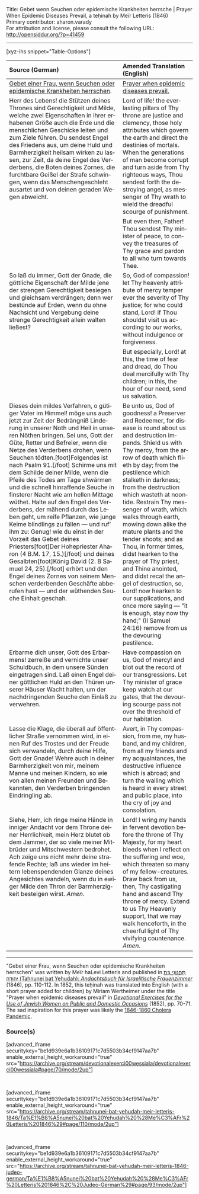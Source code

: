 <html>
<head></head>
<body>
Title: Gebet wenn Seuchen oder epidemische Krankheiten herrsche | Prayer When Epidemic Diseases Prevail, a teḥinah by Meïr Letteris (1846)<br />
Primary contributor: aharon.varady<br />
For attribution and license, please consult the following URL: <a href="http://opensiddur.org/?p=41459">http://opensiddur.org/?p=41459</a>
<p />
<hr />

[xyz-ihs snippet="Table-Options"]<table style="margin-left: auto; margin-right: auto;" class="draggable">
<thead><tr><th id="x" style="text-align: left;">Source (German)</th><th style="text-align: left;">Amended Translation (English)</th></tr></thead>
<tbody>
<tr><td style="vertical-align:top;">
<div class="german" lang="de">
<u>Gebet einer Frau, wenn Seuchen oder epidemische Krankheiten herrschen</u>.
</div></td>

<td style="vertical-align:top;">
<div class="english" lang="en">
<u>Prayer when epidemic diseases prevail.</u> 
</div></td></tr>


<tr><td style="vertical-align:top;">
<div class="german" lang="de">
Herr des Lebens! die Stützen deines Thrones sind Gerechtigkeit und Milde, welche zwei Eigenschaften in ihrer erhabenen Größe auch die Erde und die menschlichen Geschicke leiten und zum Ziele führen. Du sendest Engel des Friedens aus, um deine Huld und Barmherzigkeit heilsam wirken zu lassen, zur Zeit, da deine Engel des Verderbens, die Boten deines Zornes, die furchtbare Geißel der Strafe schwingen, wenn das Menschengeschleht ausartet und von deinen geraden Wegen abweicht. 
</div></td>

<td style="vertical-align:top;">
<div class="english" lang="en">
Lord of life! the everlasting pillars of Thy throne are justice and clemency, those holy attributes which govern the earth and direct the destinies of mortals. When the generations of man become corrupt and turn aside from Thy righteous ways, Thou sendest forth the destroying angel, as messenger of Thy wrath to wield the dreadful scourge of punishment.  
</div></td></tr>


<tr><td style="vertical-align:top;">
<div class="german" lang="de">

</div></td>

<td style="vertical-align:top;">
<div class="english" lang="en">
But even then, Father! Thou sendest Thy minister of peace, to convey the treasures of Thy grace and pardon to all who turn towards Thee.
</div></td></tr>


<tr><td style="vertical-align:top;">
<div class="german" lang="de">
So laß du immer, Gott der Gnade, die göttliche Eigenschaft der Milde jene der strengen Gerechtigkeit besiegen und gleichsam verdrängen; denn wer bestünde auf Erden, wenn du ohne Nachsicht und Vergebung deine strenge Gerechtigkeit allein walten ließest?
</div></td>

<td style="vertical-align:top;">
<div class="english" lang="en">
So, God of compassion! let Thy heavenly attribute of mercy temper ever the severity of Thy justice; for who could stand, Lord! if Thou shouldst visit us according to our works, without indulgence or forgiveness. 
</div></td></tr>


<tr><td style="vertical-align:top;">
<div class="german" lang="de">

</div></td>

<td style="vertical-align:top;">
<div class="english" lang="en">
But especially, Lord! 
at this, the time of fear and dread, 
do Thou deal mercifully with Thy children; 
in this, the hour of our need, 
send us salvation. 
</div></td></tr>


<tr><td style="vertical-align:top;">
<div class="german" lang="de">
Dieses dein mildes Verfahren, o gütiger Vater im Himmel! möge uns auch jetzt zur Zeit der Bedrängniß Linderung in unserer Noth und Heil in unseren Nöthen bringen. Sei uns, Gott der Güte, Retter und Befreier, wenn die Netze des Verderbens drohen, wenn Seuchen tödten.[foot]Folgendes ist nach Psalm 91.[/foot] Schirme uns mit dem Schilde deiner Milde, wenn die Pfeile des Todes am Tage shwärmen und die schnell hinraffende Seuche in finsterer Nacht wie am hellen Mittage wüthet. Halte auf den Engel des Verderbens, der mähend durch das Leben geht, um reife Pflanzen, wie junge Keime blindlings zu fällen — und ruf’ ihm zu: Genug! wie du einst in der Vorzeit das Gebet deines Priesters[foot]Der Hohepriester Aharon (4 B.M. 17, 15.)[/foot] und deines Gesalbten[foot]König David (2. B Samuel 24, 25).[/foot] erhört und den Engel deines Zornes von seinem Menschen verderbenden Geschäfte abberufen hast — und der wüthenden Seuche Einhalt geschah.
</div></td>

<td style="vertical-align:top;">
<div class="english" lang="en">
Be unto us, God of goodness! a Preserver and Redeemer, for disease is round about us and destruction impends. Shield us with Thy mercy, from the arrow of death which flieth by day; from the pestilence which stalketh in darkness; from the destruction which wasteth at noontide. Restrain Thy messenger of wrath, which walks through earth, mowing down alike the mature plants and the tender shoots; and as Thou, in former times, didst hearken to the prayer of Thy priest, and Thine anointed, and didst recal the angel of destruction, so, Lord! now hearken to our supplications, and once more saying — "it is enough, stay now thy hand;" <span class="citation">(II Samuel 24:16)</span> remove from us the devouring pestilence. 
</div></td></tr>


<tr><td style="vertical-align:top;">
<div class="german" lang="de">
Erbarme dich unser, Gott des Erbarmens! zerreiße und vernichte unser Schuldbuch, in dem unsere Sünden eingetragen sind. Laß einen Engel deiner göttlichen Huld an den Thüren unserer Häuser Wacht halten, um der nachdringenden Seuche den Einlaß zu verwehren. 
</div></td>

<td style="vertical-align:top;">
<div class="english" lang="en">
Have compassion on us, God of mercy! and blot out the record of our transgressions. Let Thy minister of grace keep watch at our gates, that the devouring scourge pass not over the threshold of our habitation. 
</div></td></tr>


<tr><td style="vertical-align:top;">
<div class="german" lang="de">
Lasse die Klage, die überall auf öffentlicher Straße vernommen wird, in einen Ruf des Trostes und der Freude sich verwandeln, durch deine Hilfe, Gott der Gnade! Wehre auch in deiner Barmherzigkeit von mir, meinem Manne und meinen Kindern, so wie von allen meinen Freunden und Bekannten, den Verderben bringenden Eindringling ab. 
</div></td>

<td style="vertical-align:top;">
<div class="english" lang="en">
Avert, in Thy compassion, from me, my husband, and my children, from all my friends and my acquaintances, the destructive influence which is abroad; and turn the wailing which is heard in every street and public place, into the cry of joy and consolation. 
</div></td></tr>


<tr><td style="vertical-align:top;">
<div class="german" lang="de">
Siehe, Herr, ich ringe meine Hände in inniger Andacht vor dem Throne deiner Herrlichkeit, mein Herz blutet ob dem Jammer, der so viele meiner Mitbrüder und Mitschwestern bedrohet. Ach zeige uns nicht mehr deine strafende Rechte; laß uns wieder im heitern lebenspendenden Glanze deines Angesichtes wandeln, wenn du in ewiger Milde den Thron der Barmherzigkeit besteigen wirst. <em>Amen</em>.
</div></td>

<td style="vertical-align:top;">
<div class="english" lang="en">
Lord! I wring my hands in fervent devotion before the throne of Thy Majesty, for my heart bleeds when I reflect on the suffering and woe, which threaten so many of my fellow-creatures. Draw back from us, then, Thy castigating hand and ascend Thy throne of mercy. Extend to us Thy Heavenly support, that we may walk henceforth, in the cheerful light of Thy vivifying countenance. <em>Amen</em>. 
</div></td></tr>
</tbody></table>

<hr />

"Gebet einer Frau, wenn Seuchen oder epidemische Krankheiten herrschen" was written by Meïr haLevi Letteris and published in <a href="/?p=41412">תָּחֲנוּנֵי בַּת יְהוּדָה (Taḥnunei bat Yehudah): <em>Andachtsbuch für Israelitische Frauenzimmer</em></a> (1846), pp. 110-112. In 1852, this teḥinah was translated into English (with a short prayer added for children) by Miriam Wertheimer under the title "Prayer when epidemic diseases prevail" in <em><a href="/?p=41448">Devotional Exercises for the Use of Jewish Women on Public and Domestic Occasions</a></em> (1852), pp. 70-71. The sad inspiration for this prayer was likely the <a href="https://en.wikipedia.org/wiki/1846–1860_cholera_pandemic">1846-1860 Cholera Pandemic</a>.

<h3>Source(s)</h3>

[advanced_iframe securitykey="be1d939e6a1b36109171c7d5503b34cf9147aa7b" enable_external_height_workaround="true" src="https://archive.org/stream/devotionalexerci00wessiala/devotionalexerci00wessiala#page/70/mode/2up"]

&nbsp;

[advanced_iframe securitykey="be1d939e6a1b36109171c7d5503b34cf9147aa7b" enable_external_height_workaround="true" src="https://archive.org/stream/tahnunei-bat-yehudah-meir-letteris-1846/Ta%E1%B8%A5nunei%20bat%20Yehudah%20%28Me%C3%AFr%20Letteris%201846%29#page/110/mode/2up"]

&nbsp;

[advanced_iframe securitykey="be1d939e6a1b36109171c7d5503b34cf9147aa7b" enable_external_height_workaround="true" src="https://archive.org/stream/tahnunei-bat-yehudah-meir-letteris-1846-judeo-german/Ta%E1%B8%A5nunei%20bat%20Yehudah%20%28Me%C3%AFr%20Letteris%201846%2C%20Judeo-German%29#page/93/mode/2up"]

&nbsp;
</body>
</html>